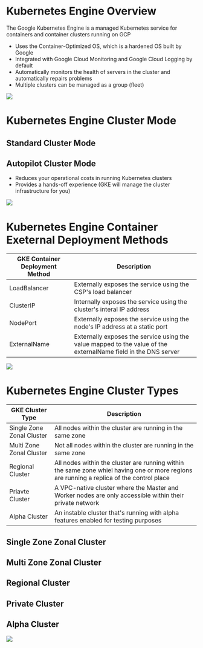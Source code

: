 # Kubernetes Engine Overview

The Google Kubernetes Engine is a managed Kubernetes service for containers and container clusters running on GCP

* Uses the Container-Optimized OS, which is a hardened OS built by Google
* Integrated with Google Cloud Monitoring and Google Cloud Logging by default
* Automatically monitors the health of servers in the cluster and automatically repairs problems
* Multiple clusters can be managed as a group (fleet)

![](https://github.com/JonmarCorpuz/SecondBrain/blob/main/Assets/Whitespace.png)

# Kubernetes Engine Cluster Mode

## Standard Cluster Mode

## Autopilot Cluster Mode

* Reduces your operational costs in running Kubernetes clusters
* Provides a hands-off experience (GKE will manage the cluster infrastructure for you)

![](https://github.com/JonmarCorpuz/SecondBrain/blob/main/Assets/Whitespace.png)

# Kubernetes Engine Container Exeternal Deployment Methods

| GKE Container Deployment Method | Description |
| --- | --- |
| LoadBalancer | Externally exposes the service using the CSP's load balancer |
| ClusterIP | Internally exposes the service using the cluster's interal IP address |
| NodePort | Externally exposes the service using the node's IP address at a static port |
| ExternalName | Externally exposes the service using the value mapped to the value of the externalName field in the DNS server |

![](https://github.com/JonmarCorpuz/SecondBrain/blob/main/Assets/Whitespace.png)

# Kubernetes Engine Cluster Types

| GKE Cluster Type | Description |
| --- | --- |
| Single Zone Zonal Cluster | All nodes within the cluster are running in the same zone |
| Multi Zone Zonal Cluster | Not all nodes within the cluster are running in the same zone |
| Regional Cluster | All nodes within the cluster are running within the same zone whiel having one or more regions are running a replica of the control place |
| Priavte Cluster | A VPC-native cluster where the Master and Worker nodes are only accessible within their private network |
| Alpha Cluster | An instable cluster that's running with alpha features enabled for testing purposes |

## Single Zone Zonal Cluster

## Multi Zone Zonal Cluster

## Regional Cluster

## Private Cluster

## Alpha Cluster

![](https://github.com/JonmarCorpuz/SecondBrain/blob/main/Assets/Whitespace.png)
